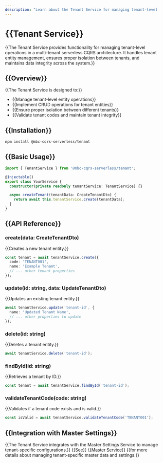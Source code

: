 ```yaml
---
description: "Learn about the Tenant Service for managing tenant-level operations in a multi-tenant CQRS architecture."
---
```


# {{Tenant Service}}

{{The Tenant Service provides functionality for managing tenant-level operations in a multi-tenant serverless CQRS architecture. It handles tenant entity management, ensures proper isolation between tenants, and maintains data integrity across the system.}}

## {{Overview}}

{{The Tenant Service is designed to:}}
- {{Manage tenant-level entity operations}}
- {{Implement CRUD operations for tenant entities}}
- {{Ensure proper isolation between different tenants}}
- {{Validate tenant codes and maintain tenant integrity}}

## {{Installation}}

```bash
npm install @mbc-cqrs-serverless/tenant
```

## {{Basic Usage}}

```typescript
import { TenantService } from '@mbc-cqrs-serverless/tenant';

@Injectable()
export class YourService {
  constructor(private readonly tenantService: TenantService) {}

  async createTenant(tenantData: CreateTenantDto) {
    return await this.tenantService.create(tenantData);
  }
}
```

## {{API Reference}}

### create(data: CreateTenantDto)

{{Creates a new tenant entity.}}

```typescript
const tenant = await tenantService.create({
  code: 'TENANT001',
  name: 'Example Tenant',
  // ... other tenant properties
});
```

### update(id: string, data: UpdateTenantDto)

{{Updates an existing tenant entity.}}

```typescript
await tenantService.update('tenant-id', {
  name: 'Updated Tenant Name',
  // ... other properties to update
});
```

### delete(id: string)

{{Deletes a tenant entity.}}

```typescript
await tenantService.delete('tenant-id');
```

### findById(id: string)

{{Retrieves a tenant by ID.}}

```typescript
const tenant = await tenantService.findById('tenant-id');
```

### validateTenantCode(code: string)

{{Validates if a tenant code exists and is valid.}}

```typescript
const isValid = await tenantService.validateTenantCode('TENANT001');
```

## {{Integration with Master Settings}}

{{The Tenant Service integrates with the Master Settings Service to manage tenant-specific configurations.}} {{See}} [{{Master Service}}](./master-service.md) {{for more details about managing tenant-specific master data and settings.}}
